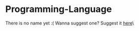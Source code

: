 # Programming-Language
There is no name yet :( Wanna suggest one? Suggest it [here](https://github.com/leadattic/Programming-Language/issues/4)\

